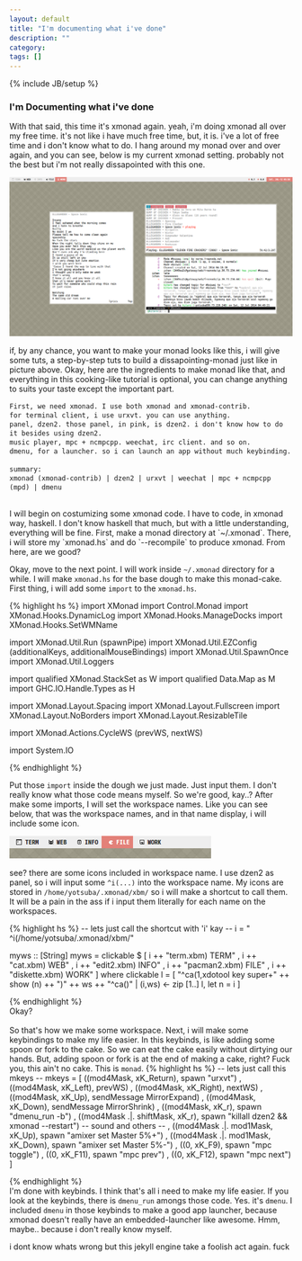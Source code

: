 ```yaml
---
layout: default
title: "I'm documenting what i've done"
description: ""
category: 
tags: []
---
```

{% include JB/setup %}

### I'm Documenting what i've done

With that said, this time it's xmonad again. yeah, i'm doing xmonad all over my free time. it's not like i have much free time, but, it is. i've a lot of free time and i don't know what to do. I hang around my monad over and over again, and you can see, below is my current xmonad setting. probably not the best but i'm not really dissapointed with this one.

![screen](/img/nganggur11.png)

if, by any chance, you want to make your monad looks like this, i will give some tuts, a step-by-step tuts to build a dissapointing-monad just like in picture above. Okay, here are the ingredients to make monad like that, and everything in this cooking-like tutorial is optional, you can change anything to suits your taste except the important part. 

	First, we need xmonad. I use both xmonad and xmonad-contrib.
	for terminal client, i use urxvt. you can use anything.
	panel, dzen2. those panel, in pink, is dzen2. i don't know how to do it besides using dzen2.
	music player, mpc + ncmpcpp. weechat, irc client. and so on.
	dmenu, for a launcher. so i can launch an app without much keybinding.
	
	summary:
	xmonad (xmonad-contrib) | dzen2 | urxvt | weechat | mpc + ncmpcpp (mpd) | dmenu
<br>
I will begin on costumizing some xmonad code. I have to code, in xmonad way, haskell. I don't know haskell that much, but with a little understanding, everything will be fine. First, make a monad directory at `~/.xmonad`. There, i will store my `xmonad.hs` and do `--recompile` to produce xmonad. From here, are we good?

Okay, move to the next point. I will work inside `~/.xmonad` directory for a while. I will make `xmonad.hs` for the base dough to make this monad-cake. First thing, i will add some `import` to the `xmonad.hs`.

{% highlight hs %}
import XMonad
import Control.Monad
import XMonad.Hooks.DynamicLog
import XMonad.Hooks.ManageDocks
import XMonad.Hooks.SetWMName

import XMonad.Util.Run (spawnPipe)
import XMonad.Util.EZConfig (additionalKeys, additionalMouseBindings)
import XMonad.Util.SpawnOnce
import XMonad.Util.Loggers

import qualified XMonad.StackSet as W
import qualified Data.Map as M
import GHC.IO.Handle.Types as H

import XMonad.Layout.Spacing
import XMonad.Layout.Fullscreen
import XMonad.Layout.NoBorders
import XMonad.Layout.ResizableTile

import XMonad.Actions.CycleWS (prevWS, nextWS)

import System.IO

{% endhighlight %}

Put those `import` inside the dough we just made. Just input them. I don't really know what those code means myself. So we're good, kay..? After make some imports, I will set the workspace names. Like you can see below, that was the workspace names, and in that name display, i will include some icon.

![monad workspace](/img/monad-ws.png)

see? there are some icons included in workspace name. I use dzen2 as panel, so i will input some `^i(...)` into the workspace name. My icons are stored in `/home/yotsuba/.xmonad/xbm/` so i will make a shortcut to call them. It will be a pain in the ass if i input them literally for each name on the workspaces.

{% highlight hs %}
-- lets just call the shortcut with 'i' kay --
i = " ^i(/home/yotsuba/.xmonad/xbm/"

myws :: [String]
myws = clickable $ [ i ++ "term.xbm) TERM"
		           , i ++ "cat.xbm) WEB"
		           , i ++ "edit2.xbm) INFO"
		           , i ++ "pacman2.xbm) FILE"
		           , i ++ "diskette.xbm) WORK"
		           ]
       where clickable l = [ "^ca(1,xdotool key super+" ++ show (n) ++ ")" ++ ws ++ "^ca()" |
			               (i,ws) <- zip [1..] l, let n = i ]

{% endhighlight %}
<br>
Okay? <br>
<br>
So that's how we make some workspace. Next, i will make some keybindings to make my life easier. In this keybinds, is like adding some spoon or fork to the cake. So we can eat the cake easily without dirtying our hands. But, adding spoon or fork is at the end of making a cake, right? Fuck you, this ain't no cake. This is `monad`.
{% highlight hs %}
-- lets just call this mkeys --
mkeys =	[ ((mod4Mask, xK_Return), spawn "urxvt")
	       , ((mod4Mask, xK_Left), prevWS)
	       , ((mod4Mask, xK_Right), nextWS)
	       , ((mod4Mask, xK_Up), sendMessage MirrorExpand)
	       , ((mod4Mask, xK_Down), sendMessage MirrorShrink)
	       , ((mod4Mask, xK_r), spawn "dmenu_run -b")
	       , ((mod4Mask .|. shiftMask, xK_r), spawn "killall dzen2 && xmonad --restart")
	       -- sound and others --
	       , ((mod4Mask .|. mod1Mask, xK_Up), spawn "amixer set Master 5%+")
	       , ((mod4Mask .|. mod1Mask, xK_Down), spawn "amixer set Master 5%-")
	       , ((0, xK_F9), spawn "mpc toggle")
	       , ((0, xK_F11), spawn "mpc prev")
	       , ((0, xK_F12), spawn "mpc next")
	       ]

{% endhighlight %}
<br>
I'm done with keybinds. I think that's all i need to make my life easier. If you look at the keybinds, there is `dmenu_run` amongs those code. Yes. it's `dmenu`. I included `dmenu` in those keybinds to make a good app launcher, because xmonad doesn't really have an embedded-launcher like awesome. Hmm, maybe.. because i don't really know myself.

i dont know whats wrong but this jekyll engine take a foolish act again. fuck

